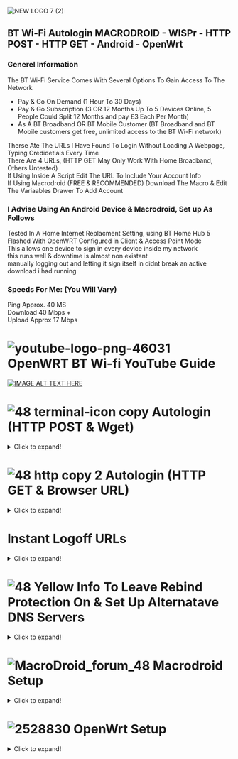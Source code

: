 ![NEW LOGO 7 (2)](https://user-images.githubusercontent.com/11254983/164937155-679db244-df83-4aa6-a6f2-9a3fee0dfad7.png)<br/> 
## BT Wi-Fi Autologin MACRODROID - WISPr - HTTP POST - HTTP GET - Android - OpenWrt

### Generel Information<br/>

The BT Wi-Fi Service Comes With Several Options To Gain Access To The Network
- Pay & Go On Demand (1 Hour To 30 Days)
- Pay & Go Subscription (3 OR 12 Months Up To 5 Devices Online, 5 People Could Split 12 Months and pay £3 Each Per Month)
- As A BT Broadband OR BT Mobile Customer (BT Broadband and BT Mobile customers get free, unlimited access to the BT Wi-Fi network)

Therse Ate The URLs I Have Found To Login Without Loading A Webpage, Typing Credidetials Every Time<br/>
There Are 4 URLs, (HTTP GET May Only Work With Home Broadband, Others Untested) <br/> 
If Using Inside A Script Edit The URL To Include Your Account Info<br/> 
If Using Macrodroid (FREE & RECOMMENDED) Download The Macro & Edit The Variaables Drawer To Add Account

### I Advise Using An Android Device & Macrodroid, Set up As Follows <br/>

Tested In A Home Internet Replacment Setting, using BT Home Hub 5 Flashed With OpenWRT Configured in Client & Access Point Mode <br/>
This allows one device to sign in every device inside my network <br/>
this runs well & downtime is almost non existant <br/>
manually logging out and letting it sign itself in didnt break an active download i had running

### Speeds For Me: (You Will Vary) <br/>
Ping Approx. 40 MS<br/>
Download 40 Mbps +<br/>
Upload Approx 17 Mbps



# ![youtube-logo-png-46031](https://user-images.githubusercontent.com/11254983/164994742-9f245d4d-0285-4258-8b48-44d1b37190b8.png) OpenWRT BT Wi-fi YouTube Guide<br/>

[![IMAGE ALT TEXT HERE](https://img.youtube.com/vi/z7pTcrwUQkU/0.jpg)](https://www.youtube.com/watch?v=z7pTcrwUQkU)



# ![48 terminal-icon copy](https://user-images.githubusercontent.com/11254983/164985283-235c64c3-415e-4cb1-8ce9-8967c23add8e.png) Autologin (HTTP POST & Wget)

<details>
  <summary>Click to expand!</summary><br/>

## ![48 green icon](https://user-images.githubusercontent.com/11254983/164984530-03352fa6-2b61-427a-b92c-911b60fee1bb.png) Secure (With SSL Cert) <br/>
BT Home Broadband:<br/>
wget -O /dev/null --post-data "username=USERNAME@btinternet.com&password=PASSWORD" https://www.btwifi.com:8443/tbbLogon<br/>
<br/>
Bt WiFi (Pay & Go)<br/>
wget -O /dev/null --post-data "username=USERNAME@btinternet.com&password=PASSWORD" https://www.btwifi.com:8443/ante<br/>
<br/>
Bt Buisness Broadband
wget -O /dev/null --post-data "username=USERNAME@btinternet.com&password=PASSWORD" https://www.btwifi.com:8443/ante?partnerNetwork=btb

## ![48 red icon](https://user-images.githubusercontent.com/11254983/164984548-c5ebaa6f-e76a-4752-8700-ed836cc31165.png) Insecure (Must Allow Any Certificate)( <br/>
BT Home Broadband:<br/>
wget -O /dev/null --post-data "username=USERNAME@btinternet.com&password=PASSWORD" https://192.168.23.21:8443/tbbLogon<br/>
<br/>
Bt WiFi (Pay & Go)<br/>
wget -O /dev/null --post-data "username=USERNAME@btinternet.com&password=PASSWORD" https://192.168.23.21:8443/ante<br/>
<br/>
Bt Buisness Broadband<br/>
wget -O /dev/null --post-data "username=USERNAME@btinternet.com&password=PASSWORD" https://192.168.23.21:8443/ante?partnerNetwork=btb<br/>

</details>



# ![48 http copy 2](https://user-images.githubusercontent.com/11254983/164985125-01ad4452-6b6a-42e7-94d5-a04020e1ded5.png) Autologin (HTTP GET & Browser URL)<br/>

<details>
  <summary>Click to expand!</summary><br/>

## ![48 green icon](https://user-images.githubusercontent.com/11254983/164993018-7814c4d6-baee-4602-aae1-a9def39702cd.png) Secure Page <br/>
(Normal Login, Does NOT Work With Other DNS Settings EG. Goggle DNS = DNS Rebind Protection OFF)<br/>
https://www.btwifi.com:8443/wbacOpen?username=USERNAME@btinternet.com&password=PASSWORD

## ![48 red icon](https://user-images.githubusercontent.com/11254983/164984548-c5ebaa6f-e76a-4752-8700-ed836cc31165.png) Insecure Page <br/>
(SSL Error in Browser, but still works, Works With Other DNS Settings EG. Goggle DNS = DNS Rebind Protection ON) <br/>
https://192.168.23.21:8443/wbacOpen?username=USERNAME@btinternet.com&password=PASSWORD
 
</details>



# Instant Logoff URLs<br/>

<details>
  <summary>Click to expand!</summary><br/>

## ![48 green icon](https://user-images.githubusercontent.com/11254983/164993018-7814c4d6-baee-4602-aae1-a9def39702cd.png) Secure Page <br/>
(Normal Logoff, Does NOT Work With Other DNS Settings EG. Goggle DNS = DNS Rebind Protection OFF) <br/>
https://www.btwifi.com:8443/accountLogoff/home?confirmed=true

## ![48 red icon](https://user-images.githubusercontent.com/11254983/164984548-c5ebaa6f-e76a-4752-8700-ed836cc31165.png) Insecure <br/>
(SSL Error in Browser, but still works, Works With Other DNS Settings EG. Goggle DNS = DNS Rebind Protection ON) <br/>
https://192.168.23.21:8443/accountLogoff/home?confirmed=true

</details> 
  
  
  
# ![48 Yellow Info](https://user-images.githubusercontent.com/11254983/164985697-861a5a64-e88a-4279-a317-13859676e50e.png) To Leave Rebind Protection On & Set Up Alternatave DNS Servers

<details>
  <summary>Click to expand!</summary><br/>
 
Use The insecure URLs as these work without BTs DNS server<br/>
Im Using Google DNS on the internal network To Remove Forced Google Safe Search<br/>
Chose Network > Interfaces & EDIT the LAN Interface<br/>
Open DHCP Server Tab & Under DHCP-Options ADD<br/>
6,8.8.8.8,8.8.4.4 (LEDE 17)<br/>
 
  </details>
  
  
 
# ![MacroDroid_forum_48](https://user-images.githubusercontent.com/11254983/164982041-be7d0dd7-5c9a-4b24-a5a4-4e8f82a17bc5.png) Macrodroid Setup<br/>

<details>
  <summary>Click to expand!</summary>

## Template Availible In The Macrodroid Template Store!<br/>
![1 Screenshot_20220412-123013_MacroDroidStore](https://user-images.githubusercontent.com/11254983/163649134-b3bc7d86-01b2-42ee-a469-ac74f1c2c86b.jpg)
<br/>

## Variables Tab (Ajust Settings & Add Account Here)<br/>
![3  Screenshot_20220415-230400_MacroDroid_copy_640x1422](https://user-images.githubusercontent.com/11254983/163649231-921d6e70-86e0-46d0-8064-635d2b450ab8.png)
<br/>

## Main Macro<br/>

<details>
  <summary>Click to expand!</summary>

![2  Screenshot_20220415-230329_MacroDroid_copy_640x6225](https://user-images.githubusercontent.com/11254983/163649196-6d36793d-7038-4684-b65e-305aaa9dc821.jpg)
<br/>

   </details>
   
  ## HTTP POST Request<br/>
   
  <details>
   <summary>Click to expand!</summary>
   
![3 Screenshot_20220412-123013_MacroDroid](https://user-images.githubusercontent.com/11254983/163034409-5751704c-937f-4461-9342-fe42f943fb53.jpg)<br/>
<br/>

  </details>

## HTTP POST Body<br/>

<details>
  <summary>Click to expand!</summary>

![4  Screenshot_20220412-123022_MacroDroid_copy_648x1440](https://user-images.githubusercontent.com/11254983/163034412-4e559a75-585d-4368-a9d5-3ab1d91de674.png)<br/>

  </details>
  
   </details>
   
   
  
 # ![2528830](https://user-images.githubusercontent.com/11254983/164993973-1b534096-84a8-4785-bf39-ea177eea4274.png) OpenWrt Setup<br/>
 
 <details>
  <summary>Click to expand!</summary>
  
  In Progress
  
  </details>
  
